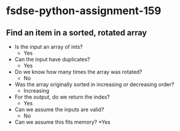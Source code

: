 # fsdse-python-assignment-159
## Find an item in a sorted, rotated array	
* Is the input an array of ints?
  * Yes
* Can the input have duplicates?
  * Yes
* Do we know how many times the array was rotated?
  * No
* Was the array originally sorted in increasing or decreasing order?
  * Increasing
* For the output, do we return the index?
  * Yes
* Can we assume the inputs are valid?
  * No
* Can we assume this fits memory?
  *Yes
